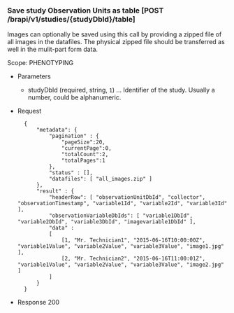 ### Save study Observation Units as table [POST /brapi/v1/studies/{studyDbId}/table]

Images can optionally be saved using this call by providing a zipped file of all images in the datafiles. The physical zipped file should be transferred as well in the mulit-part form data.

Scope: PHENOTYPING

+ Parameters
    + studyDbId (required, string, `1`) ... Identifier of the study. Usually a number, could be alphanumeric.
    
+ Request
    
        {
            "metadata": {
                "pagination" : { 
                    "pageSize":20, 
                    "currentPage":0, 
                    "totalCount":2, 
                    "totalPages":1 
                },
                "status" : [],
                "datafiles": [ "all_images.zip" ]
            },
            "result" : {
                "headerRow": [ "observationUnitDbId", "collector", "observationTimestamp", "variable1Id", "variable2Id", "variable3Id" ],
                "observationVariableDbIds": [ "variable1DbId", "variable2DbId", "variable3DbId", "imagevariable1DbId" ],
                "data" :
                [
                    [1, "Mr. Technician1", "2015-06-16T10:00:00Z", "variable1Value", "variable2Value", "variable3Value", "image1.jpg" ],
                    [2, "Mr. Technician2", "2015-06-16T11:00:01Z", "variable1Value", "variable2Value", "variable3Value", "image2.jpg" ]
                ]
            }
        }
        
+ Response 200


